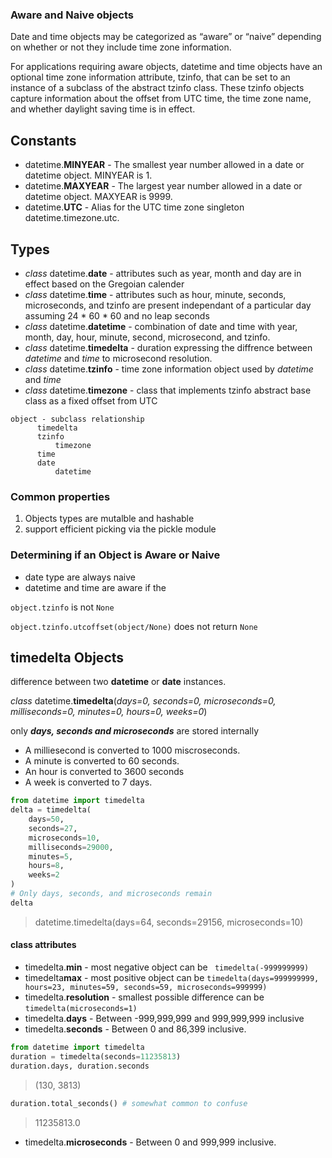### Aware and Naive objects

Date and time objects may be categorized as “aware” or “naive” depending on whether or not they include time zone information.

For applications requiring aware objects, datetime and time objects have an optional time zone information attribute, tzinfo, that can be set to an instance of a subclass of the abstract tzinfo class. These tzinfo objects capture information about the offset from UTC time, the time zone name, and whether daylight saving time is in effect.

## Constants

- datetime.**MINYEAR** - The smallest year number allowed in a date or datetime object. MINYEAR is 1.
- datetime.**MAXYEAR** - The largest year number allowed in a date or datetime object. MAXYEAR is 9999.
- datetime.**UTC** - Alias for the UTC time zone singleton datetime.timezone.utc.

## Types

- *class* datetime.**date** -  attributes such as year, month and day are in effect based on the Gregoian calender
- *class* datetime.**time** - attributes such as hour, minute, seconds, microseconds, and tzinfo are present independant of a particular day assuming 24 * 60 * 60 and no leap seconds
- *class* datetime.**datetime** - combination of date and time with year, month, day, hour, minute, second, microsecond, and tzinfo.
- *class* datetime.**timedelta** - duration expressing the diffrence between *datetime* and *time* to microsecond resolution.
- *class* datetime.**tzinfo** - time zone information object used by *datetime* and *time*
- *class* datetime.**timezone** - class that implements tzinfo abstract base class as a fixed offset from UTC

```
object - subclass relationship
      timedelta
      tzinfo
          timezone
      time
      date
          datetime
```
### Common properties
1. Objects types are mutalble and hashable
2. support efficient picking via the pickle module

### Determining if an Object is **Aware** or **Naive**
- date type are always naive
- datetime and time are aware if the

`object.tzinfo` is not `None`

`object.tzinfo.utcoffset(object/None)` does not return `None`

## timedelta Objects

difference between two **datetime** or **date** instances.

*class* datetime.**timedelta**(*days=0, seconds=0, microseconds=0, milliseconds=0, minutes=0, hours=0, weeks=0*)

only ***days, seconds and microseconds*** are stored internally
- A milliesecond is converted to 1000 miscroseconds.
- A minute is converted to 60 seconds.
- An hour is converted to 3600 seconds
- A week is converted to 7 days.

``` python
from datetime import timedelta
delta = timedelta(
    days=50,
    seconds=27,
    microseconds=10,
    milliseconds=29000,
    minutes=5,
    hours=8,
    weeks=2
)
# Only days, seconds, and microseconds remain
delta

```
> datetime.timedelta(days=64, seconds=29156, microseconds=10)

#### class attributes

- timedelta.**min** - most negative object can be ` timedelta(-999999999)`
- timedelta**max** - most positive object can be `timedelta(days=999999999, hours=23, minutes=59, seconds=59, microseconds=999999)`
- timedelta.**resolution** - smallest possible difference can be `timedelta(microseconds=1)`
- timedelta.**days** - Between -999,999,999 and 999,999,999 inclusive
- timedelta.**seconds** - Between 0 and 86,399 inclusive.

```python
from datetime import timedelta
duration = timedelta(seconds=11235813)
duration.days, duration.seconds
```
> (130, 3813)
```python
duration.total_seconds() # somewhat common to confuse
```
> 11235813.0
- timedelta.**microseconds** - Between 0 and 999,999 inclusive.



